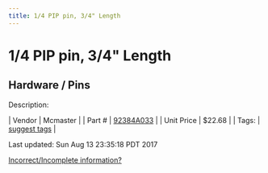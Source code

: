 ```yaml
---
title: 1/4 PIP pin, 3/4" Length
---
```


# 1/4 PIP pin, 3/4" Length
## Hardware / Pins
Description: 	 

| Vendor | Mcmaster | 
| Part # | [92384A033](https://www.mcmaster.com/#92384A033) | 
| Unit Price | $22.68 | 
| Tags: | [suggest tags](https://docs.google.com/forms/d/e/1FAIpQLSeWyY8v3RgOty-MyWmh9U0iivNYN_molChYyS-0U-o-kOAv_g/viewform) | 

Last updated: Sun Aug 13 23:35:18 PDT 2017

 [Incorrect/Incomplete information?](https://docs.google.com/forms/d/e/1FAIpQLSeWyY8v3RgOty-MyWmh9U0iivNYN_molChYyS-0U-o-kOAv_g/viewform)